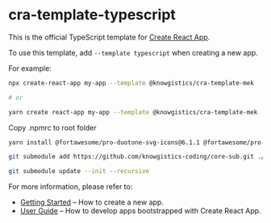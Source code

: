 # cra-template-typescript

This is the official TypeScript template for [Create React App](https://github.com/facebook/create-react-app).

To use this template, add `--template typescript` when creating a new app.

For example:

```sh
npx create-react-app my-app --template @knowgistics/cra-template-mek

# or

yarn create react-app my-app --template @knowgistics/cra-template-mek
```

Copy .npmrc to root folder

```sh
yarn install @fortawesome/pro-duotone-svg-icons@6.1.1 @fortawesome/pro-regular-svg-icons@6.1.1 react-sortable-hoc@2.0.0

git submodule add https://github.com/knowgistics-coding/core-sub.git ./src/components/core-sub

git submodule update --init --recursive
```



For more information, please refer to:

- [Getting Started](https://create-react-app.dev/docs/getting-started) – How to create a new app.
- [User Guide](https://create-react-app.dev) – How to develop apps bootstrapped with Create React App.
